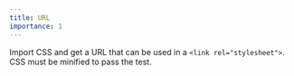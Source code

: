```yaml
---
title: URL
importance: 1
---
```


Import CSS and get a URL that can be used in a `<link rel="stylesheet">`. CSS must be minified to pass the test.
